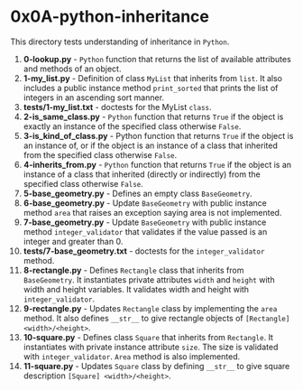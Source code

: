 # 0x0A-python-inheritance
This directory tests understanding of inheritance in `Python`.
1. **0-lookup.py** - `Python` function that returns the list of available attributes and methods of an object.
2. **1-my_list.py** - Definition of class `MyList` that inherits from `list`. It also includes a public instance method `print_sorted` that prints the list of integers in an ascending sort manner.
3. **tests/1-my_list.txt** - doctests for the MyList `class`.
4. **2-is_same_class.py** - `Python` function that returns `True` if the object is exactly an instance of the specified class otherwise `False`.
5. **3-is_kind_of_class.py** - Python function that returns `True` if the object is an instance of, or if the object is an instance of a class that inherited from the specified class otherwise `False`.
6. **4-inherits_from.py** - `Python` function that returns `True` if the object is an instance of a class that inherited (directly or indirectly) from the specified class otherwise `False`.
7. **5-base_geometry.py** -  Defines an empty class `BaseGeometry`.
8. **6-base_geometry.py** - Update `BaseGeometry` with public instance method `area` that raises an exception saying area is not implemented.
9. **7-base_geometry.py** - Update `BaseGeometry` with public instance method `integer_validator` that validates if the value passed is an integer and greater than 0.
10. **tests/7-base_geometry.txt** - doctests for the `integer_validator` method.
11. **8-rectangle.py** - Defines `Rectangle` class that inherits from `BaseGeometry`. It instantiates private attributes `width` and `height` with width and height variables. It validates width and height with `integer_validator`.
12. **9-rectangle.py** - Updates `Rectangle` class by implementing the `area` method. It also defines `__str__` to give rectangle objects of `[Rectangle] <width>/<height>`.
13. **10-square.py** - Defines class `Square` that inherits from `Rectangle`. It instantiates with private instance attribute `size`. The size is validated with `integer_validator`. `Area` method is also implemented.
14. **11-square.py** - Updates `Square` class by defining `__str__` to give square description `[Square] <width>/<height>`.
